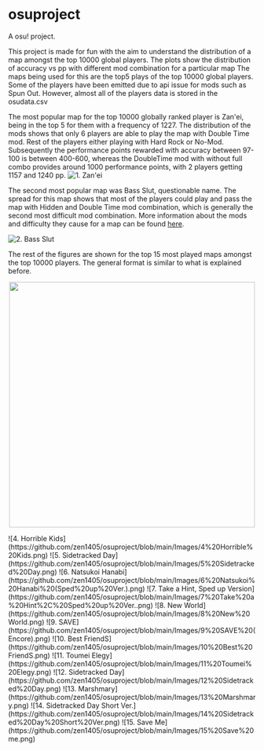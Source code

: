 # osuproject
A osu! project.

This project is made for fun with the aim to understand the distribution of a map amongst the top 10000 global players. The plots show the distribution of accuracy vs pp with different mod combination for a particular map
The maps being used for this are the top5 plays of the top 10000 global players. Some of the players have been emitted due to api issue for mods such as 
Spun Out. However, almost all of the players data is stored in the osudata.csv


The most popular map for the top 10000 globally ranked player is Zan'ei, being in the top 5 for them with a frequency of 1227. The distribution of the mods shows  that only 6 players are able to play the map with Double Time mod. Rest of the players either playing with Hard Rock or No-Mod. Subsequently the performance points rewarded with accuracy between 97-100 is between 400-600, whereas the DoubleTime mod with without full combo provides around 1000 performance points, with 2 players getting 1157 and 1240 pp. 
![1. Zan'ei](https://github.com/zen1405/osuproject/blob/main/Images/1%20Zan'ei.png)

The second most popular map was Bass Slut, questionable name. The spread for this map shows that most of the players could play and pass the map with Hidden and Double Time mod combination, which is generally the second most difficult mod combination. More information about the mods and difficulty they cause for a map can be found [here](https://osu.ppy.sh/wiki/en/Client/Beatmap_editor/Song_Setup#difficulty).


![2. Bass Slut](https://github.com/zen1405/osuproject/blob/main/Images/2%20Bass%20Slut.png)

The rest of the figures are shown for the top 15 most played maps amongst the top 10000 players. The general format is similar to what is explained before.

<p align="center">
    <img width="500" height="500" src="https://github.com/zen1405/osuproject/blob/main/Images/3%20Save%20me.png">
</p>
![4. Horrible Kids](https://github.com/zen1405/osuproject/blob/main/Images/4%20Horrible%20Kids.png)
![5. Sidetracked Day](https://github.com/zen1405/osuproject/blob/main/Images/5%20Sidetracked%20Day.png)
![6. Natsukoi Hanabi](https://github.com/zen1405/osuproject/blob/main/Images/6%20Natsukoi%20Hanabi%20(Sped%20up%20Ver.).png)
![7. Take a Hint, Sped up Version](https://github.com/zen1405/osuproject/blob/main/Images/7%20Take%20a%20Hint%2C%20Sped%20up%20Ver..png)
![8. New World](https://github.com/zen1405/osuproject/blob/main/Images/8%20New%20World.png)
![9. SAVE](https://github.com/zen1405/osuproject/blob/main/Images/9%20SAVE%20(Encore).png)
![10. Best FriendS](https://github.com/zen1405/osuproject/blob/main/Images/10%20Best%20FriendS.png)
![11. Toumei Elegy](https://github.com/zen1405/osuproject/blob/main/Images/11%20Toumei%20Elegy.png)
![12. Sidetracked Day](https://github.com/zen1405/osuproject/blob/main/Images/12%20Sidetracked%20Day.png)
![13. Marshmary](https://github.com/zen1405/osuproject/blob/main/Images/13%20Marshmary.png)
![14. Sidetracked Day Short Ver.](https://github.com/zen1405/osuproject/blob/main/Images/14%20Sidetracked%20Day%20Short%20Ver.png)
![15. Save Me](https://github.com/zen1405/osuproject/blob/main/Images/15%20Save%20me.png)